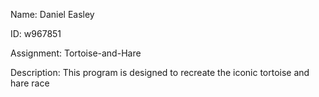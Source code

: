 Name: Daniel Easley

ID: w967851

Assignment: Tortoise-and-Hare

Description: This program is designed to recreate the iconic tortoise and hare race
